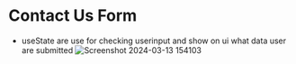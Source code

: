 # Contact Us Form
- useState are use for checking userinput and show on ui what data user are submitted 
![Screenshot 2024-03-13 154103](https://github.com/dheeraj9918/contactuspage/assets/136745393/bbc7eac9-8e14-4ba1-9506-fec200575fde)
